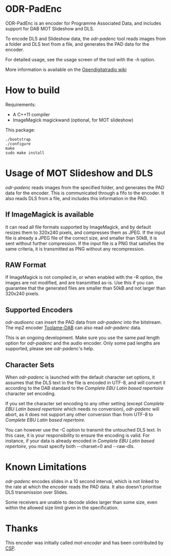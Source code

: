 ODR-PadEnc
==========

ODR-PadEnc is an encoder for Programme Associated Data, and includes support
for DAB MOT Slideshow and DLS.

To encode DLS and Slideshow data, the *odr-padenc* tool reads images
from a folder and DLS text from a file, and generates the PAD data
for the encoder.

For detailed usage, see the usage screen of the tool with the *-h* option.

More information is available on the
[Opendigitalradio wiki](http://opendigitalradio.org)

How to build
=============

Requirements:

* A C++11 compiler
* ImageMagick magickwand (optional, for MOT slideshow)

This package:

    ./bootstrap
    ./configure
    make
    sudo make install

Usage of MOT Slideshow and DLS
==============================

*odr-padenc* reads images from the specified folder, and generates the PAD
data for the encoder. This is communicated through a fifo to the encoder. It
also reads DLS from a file, and includes this information in the PAD.

If ImageMagick is available
---------------------------
It can read all file formats supported by ImageMagick, and by default resizes
them to 320x240 pixels, and compresses them as JPEG. If the input file is already
a JPEG file of the correct size, and smaller than 50kB, it is sent without further
compression. If the input file is a PNG that satisfies the same criteria, it is
transmitted as PNG without any recompression.

RAW Format
----------
If ImageMagick is not compiled in, or when enabled with the -R option, the images
are not modified, and are transmitted as-is. Use this if you can guarantee that
the generated files are smaller than 50kB and not larger than 320x240 pixels.

Supported Encoders
------------------
*odr-audioenc* can insert the PAD data from *odr-padenc* into the bitstream.
The mp2 encoder [Toolame-DAB](https://github.com/Opendigitalradio/toolame-dab)
can also read *odr-padenc* data.

This is an ongoing development. Make sure you use the same pad length option
for *odr-padenc* and the audio encoder. Only some pad lengths are supported,
please see *odr-padenc*'s help.

Character Sets
--------------
When *odr-padenc* is launched with the default character set options, it assumes
that the DLS text in the file is encoded in UTF-8, and will convert it according to
the DAB standard to the *Complete EBU Latin based repertoire* character set encoding.

If you set the character set encoding to any other setting (except
*Complete EBU Latin based repertoire* which needs no conversion),
*odr-padenc* will abort, as it does not support any other conversion than from
UTF-8 to *Complete EBU Latin based repertoire*.

You can however use the -C option to transmit the untouched DLS text. In this
case, it is your responsibility to ensure the encoding is valid.  For instance,
if your data is already encoded in *Complete EBU Latin based repertoire*, you
must specify both --charset=0 and --raw-dls.

Known Limitations
=================
*odr-padenc* encodes slides in a 10 second interval, which is not linked
to the rate at which the encoder reads the PAD data. It also doesn't prioritise
DLS transmission over Slides.

Some receivers are unable to decode slides larger than some size, even within the allowed
size limit given in the specification.

Thanks
======

This encoder was initially called *mot-encoder* and has been contributed by
[CSP](http://rd.csp.it).
